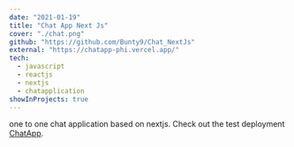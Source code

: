 ```yaml
---
date: "2021-01-19"
title: "Chat App Next Js"
cover: "./chat.png"
github: "https://github.com/Bunty9/Chat_NextJs"
external: "https://chatapp-phi.vercel.app/"
tech:
  - javascript
  - reactjs
  - nextjs
  - chatapplication
showInProjects: true
---
```


one to one chat application based on nextjs. Check out the test deployment [ChatApp](https://chatapp-phi.vercel.app/).

